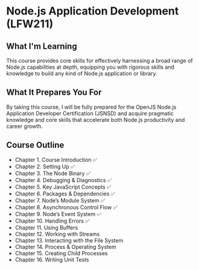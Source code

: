 # Node.js Application Development (LFW211)

## What I'm Learning

This course provides core skills for effectively harnessing a broad range of Node.js capabilities at depth, equipping you with rigorous skills and knowledge to build any kind of Node.js application or library.

## What It Prepares You For

By taking this course, I will be fully prepared for the OpenJS Node.js Application Developer Certification (JSNSD) and acquire pragmatic knowledge and core skills that accelerate both Node.js productivity and career growth.

## Course Outline

- Chapter 1. Course Introduction ✅
- Chapter 2. Setting Up ✅
- Chapter 3. The Node Binary ✅
- Chapter 4. Debugging & Diagnostics ✅
- Chapter 5. Key JavaScript Concepts ✅
- Chapter 6. Packages & Dependencies ✅
- Chapter 7. Node’s Module System ✅
- Chapter 8. Asynchronous Control Flow ✅
- Chapter 9. Node’s Event System ✅
- Chapter 10. Handling Errors ✅
- Chapter 11. Using Buffers
- Chapter 12. Working with Streams
- Chapter 13. Interacting with the File System
- Chapter 14. Process & Operating System
- Chapter 15. Creating Child Processes
- Chapter 16. Writing Unit Tests
